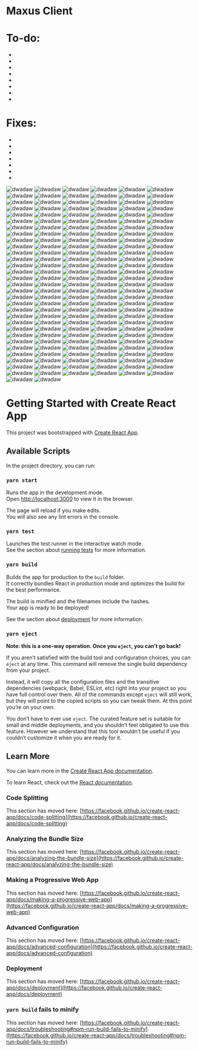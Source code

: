 # Maxus Client

# To-do:

- 
- 
- 
- 
- 
- 
- 
- 

# Fixes:

- 
- 
- 
- 
- 
- 
- 

<img src={MaxusLogo} alt="dwadaw" />
        <img src={MaxusLogo} alt="dwadaw" />
        <img src={MaxusLogo} alt="dwadaw" />
        <img src={MaxusLogo} alt="dwadaw" />
        <img src={MaxusLogo} alt="dwadaw" />
        <img src={MaxusLogo} alt="dwadaw" />
        <img src={MaxusLogo} alt="dwadaw" />
        <img src={MaxusLogo} alt="dwadaw" />
        <img src={MaxusLogo} alt="dwadaw" />
        <img src={MaxusLogo} alt="dwadaw" />
        <img src={MaxusLogo} alt="dwadaw" />
        <img src={MaxusLogo} alt="dwadaw" />
        <img src={MaxusLogo} alt="dwadaw" />
        <img src={MaxusLogo} alt="dwadaw" />
        <img src={MaxusLogo} alt="dwadaw" />
        <img src={MaxusLogo} alt="dwadaw" />
        <img src={MaxusLogo} alt="dwadaw" />
        <img src={MaxusLogo} alt="dwadaw" />
        <img src={MaxusLogo} alt="dwadaw" />
        <img src={MaxusLogo} alt="dwadaw" />
        <img src={MaxusLogo} alt="dwadaw" />
        <img src={MaxusLogo} alt="dwadaw" />
        <img src={MaxusLogo} alt="dwadaw" />
        <img src={MaxusLogo} alt="dwadaw" />
        <img src={MaxusLogo} alt="dwadaw" />
        <img src={MaxusLogo} alt="dwadaw" />
        <img src={MaxusLogo} alt="dwadaw" />
        <img src={MaxusLogo} alt="dwadaw" />
        <img src={MaxusLogo} alt="dwadaw" />
        <img src={MaxusLogo} alt="dwadaw" />
        <img src={MaxusLogo} alt="dwadaw" />
        <img src={MaxusLogo} alt="dwadaw" />
        <img src={MaxusLogo} alt="dwadaw" />
        <img src={MaxusLogo} alt="dwadaw" />
        <img src={MaxusLogo} alt="dwadaw" />
        <img src={MaxusLogo} alt="dwadaw" />
        <img src={MaxusLogo} alt="dwadaw" />
        <img src={MaxusLogo} alt="dwadaw" />
        <img src={MaxusLogo} alt="dwadaw" />
        <img src={MaxusLogo} alt="dwadaw" />
        <img src={MaxusLogo} alt="dwadaw" />
        <img src={MaxusLogo} alt="dwadaw" />
        <img src={MaxusLogo} alt="dwadaw" />
        <img src={MaxusLogo} alt="dwadaw" />
        <img src={MaxusLogo} alt="dwadaw" />
        <img src={MaxusLogo} alt="dwadaw" />
        <img src={MaxusLogo} alt="dwadaw" />
        <img src={MaxusLogo} alt="dwadaw" />
        <img src={MaxusLogo} alt="dwadaw" />
        <img src={MaxusLogo} alt="dwadaw" />
        <img src={MaxusLogo} alt="dwadaw" />
        <img src={MaxusLogo} alt="dwadaw" />
        <img src={MaxusLogo} alt="dwadaw" />
        <img src={MaxusLogo} alt="dwadaw" />
        <img src={MaxusLogo} alt="dwadaw" />
        <img src={MaxusLogo} alt="dwadaw" />
        <img src={MaxusLogo} alt="dwadaw" />
        <img src={MaxusLogo} alt="dwadaw" />
        <img src={MaxusLogo} alt="dwadaw" />
        <img src={MaxusLogo} alt="dwadaw" />
        <img src={MaxusLogo} alt="dwadaw" />
        <img src={MaxusLogo} alt="dwadaw" />
        <img src={MaxusLogo} alt="dwadaw" />
        <img src={MaxusLogo} alt="dwadaw" />
        <img src={MaxusLogo} alt="dwadaw" />
        <img src={MaxusLogo} alt="dwadaw" />
        <img src={MaxusLogo} alt="dwadaw" />
        <img src={MaxusLogo} alt="dwadaw" />
        <img src={MaxusLogo} alt="dwadaw" />
        <img src={MaxusLogo} alt="dwadaw" />
        <img src={MaxusLogo} alt="dwadaw" />
        <img src={MaxusLogo} alt="dwadaw" />
        <img src={MaxusLogo} alt="dwadaw" />
        <img src={MaxusLogo} alt="dwadaw" />
        <img src={MaxusLogo} alt="dwadaw" />
        <img src={MaxusLogo} alt="dwadaw" />
        <img src={MaxusLogo} alt="dwadaw" />
        <img src={MaxusLogo} alt="dwadaw" />
        <img src={MaxusLogo} alt="dwadaw" />
        <img src={MaxusLogo} alt="dwadaw" />
        <img src={MaxusLogo} alt="dwadaw" />
        <img src={MaxusLogo} alt="dwadaw" />
        <img src={MaxusLogo} alt="dwadaw" />
        <img src={MaxusLogo} alt="dwadaw" />
        <img src={MaxusLogo} alt="dwadaw" />
        <img src={MaxusLogo} alt="dwadaw" />
        <img src={MaxusLogo} alt="dwadaw" />
        <img src={MaxusLogo} alt="dwadaw" />
        <img src={MaxusLogo} alt="dwadaw" />
        <img src={MaxusLogo} alt="dwadaw" />
        <img src={MaxusLogo} alt="dwadaw" />
        <img src={MaxusLogo} alt="dwadaw" />
        <img src={MaxusLogo} alt="dwadaw" />
        <img src={MaxusLogo} alt="dwadaw" />
        <img src={MaxusLogo} alt="dwadaw" />
        <img src={MaxusLogo} alt="dwadaw" />
        <img src={MaxusLogo} alt="dwadaw" />
        <img src={MaxusLogo} alt="dwadaw" />
        <img src={MaxusLogo} alt="dwadaw" />
        <img src={MaxusLogo} alt="dwadaw" />
        <img src={MaxusLogo} alt="dwadaw" />
        <img src={MaxusLogo} alt="dwadaw" />
        <img src={MaxusLogo} alt="dwadaw" />
        <img src={MaxusLogo} alt="dwadaw" />
        <img src={MaxusLogo} alt="dwadaw" />
        <img src={MaxusLogo} alt="dwadaw" />
        <img src={MaxusLogo} alt="dwadaw" />
        <img src={MaxusLogo} alt="dwadaw" />
        <img src={MaxusLogo} alt="dwadaw" />
        <img src={MaxusLogo} alt="dwadaw" />
        <img src={MaxusLogo} alt="dwadaw" />
        <img src={MaxusLogo} alt="dwadaw" />
        <img src={MaxusLogo} alt="dwadaw" />
        <img src={MaxusLogo} alt="dwadaw" />
        <img src={MaxusLogo} alt="dwadaw" />
        <img src={MaxusLogo} alt="dwadaw" />
        <img src={MaxusLogo} alt="dwadaw" />
        <img src={MaxusLogo} alt="dwadaw" />
        <img src={MaxusLogo} alt="dwadaw" />
        <img src={MaxusLogo} alt="dwadaw" />
        <img src={MaxusLogo} alt="dwadaw" />
        <img src={MaxusLogo} alt="dwadaw" />
        <img src={MaxusLogo} alt="dwadaw" />
        <img src={MaxusLogo} alt="dwadaw" />
        <img src={MaxusLogo} alt="dwadaw" />
        <img src={MaxusLogo} alt="dwadaw" />
        <img src={MaxusLogo} alt="dwadaw" />
        <img src={MaxusLogo} alt="dwadaw" />
        <img src={MaxusLogo} alt="dwadaw" />
        <img src={MaxusLogo} alt="dwadaw" />
        <img src={MaxusLogo} alt="dwadaw" />
        <img src={MaxusLogo} alt="dwadaw" />
        <img src={MaxusLogo} alt="dwadaw" />
        <img src={MaxusLogo} alt="dwadaw" />
        <img src={MaxusLogo} alt="dwadaw" />
        <img src={MaxusLogo} alt="dwadaw" />
        <img src={MaxusLogo} alt="dwadaw" />
        <img src={MaxusLogo} alt="dwadaw" />
        <img src={MaxusLogo} alt="dwadaw" />
        <img src={MaxusLogo} alt="dwadaw" />
        <img src={MaxusLogo} alt="dwadaw" />
        <img src={MaxusLogo} alt="dwadaw" />
        <img src={MaxusLogo} alt="dwadaw" />
        <img src={MaxusLogo} alt="dwadaw" />
        <img src={MaxusLogo} alt="dwadaw" />
        <img src={MaxusLogo} alt="dwadaw" />
        <img src={MaxusLogo} alt="dwadaw" />
        <img src={MaxusLogo} alt="dwadaw" />
        <img src={MaxusLogo} alt="dwadaw" />
        <img src={MaxusLogo} alt="dwadaw" />
        <img src={MaxusLogo} alt="dwadaw" />
        <img src={MaxusLogo} alt="dwadaw" />
        <img src={MaxusLogo} alt="dwadaw" />
        <img src={MaxusLogo} alt="dwadaw" />
        <img src={MaxusLogo} alt="dwadaw" />
        <img src={MaxusLogo} alt="dwadaw" />
        <img src={MaxusLogo} alt="dwadaw" />
        <img src={MaxusLogo} alt="dwadaw" />
        <img src={MaxusLogo} alt="dwadaw" />
        <img src={MaxusLogo} alt="dwadaw" />
        <img src={MaxusLogo} alt="dwadaw" />
        <img src={MaxusLogo} alt="dwadaw" />
        <img src={MaxusLogo} alt="dwadaw" />
        <img src={MaxusLogo} alt="dwadaw" />
        <img src={MaxusLogo} alt="dwadaw" />
        <img src={MaxusLogo} alt="dwadaw" />
        <img src={MaxusLogo} alt="dwadaw" />
        <img src={MaxusLogo} alt="dwadaw" />
        <img src={MaxusLogo} alt="dwadaw" />
        <img src={MaxusLogo} alt="dwadaw" />
        <img src={MaxusLogo} alt="dwadaw" />
        <img src={MaxusLogo} alt="dwadaw" />
        <img src={MaxusLogo} alt="dwadaw" />
        <img src={MaxusLogo} alt="dwadaw" />
        <img src={MaxusLogo} alt="dwadaw" />
        <img src={MaxusLogo} alt="dwadaw" />
        <img src={MaxusLogo} alt="dwadaw" />
        <img src={MaxusLogo} alt="dwadaw" />
        <img src={MaxusLogo} alt="dwadaw" />
        <img src={MaxusLogo} alt="dwadaw" />
        <img src={MaxusLogo} alt="dwadaw" />
        <img src={MaxusLogo} alt="dwadaw" />

# Getting Started with Create React App

This project was bootstrapped with [Create React App](https://github.com/facebook/create-react-app).

## Available Scripts

In the project directory, you can run:

### `yarn start`

Runs the app in the development mode.\
Open [http://localhost:3000](http://localhost:3000) to view it in the browser.

The page will reload if you make edits.\
You will also see any lint errors in the console.

### `yarn test`

Launches the test runner in the interactive watch mode.\
See the section about [running tests](https://facebook.github.io/create-react-app/docs/running-tests) for more information.

### `yarn build`

Builds the app for production to the `build` folder.\
It correctly bundles React in production mode and optimizes the build for the best performance.

The build is minified and the filenames include the hashes.\
Your app is ready to be deployed!

See the section about [deployment](https://facebook.github.io/create-react-app/docs/deployment) for more information.

### `yarn eject`

**Note: this is a one-way operation. Once you `eject`, you can’t go back!**

If you aren’t satisfied with the build tool and configuration choices, you can `eject` at any time. This command will remove the single build dependency from your project.

Instead, it will copy all the configuration files and the transitive dependencies (webpack, Babel, ESLint, etc) right into your project so you have full control over them. All of the commands except `eject` will still work, but they will point to the copied scripts so you can tweak them. At this point you’re on your own.

You don’t have to ever use `eject`. The curated feature set is suitable for small and middle deployments, and you shouldn’t feel obligated to use this feature. However we understand that this tool wouldn’t be useful if you couldn’t customize it when you are ready for it.

## Learn More

You can learn more in the [Create React App documentation](https://facebook.github.io/create-react-app/docs/getting-started).

To learn React, check out the [React documentation](https://reactjs.org/).

### Code Splitting

This section has moved here: [https://facebook.github.io/create-react-app/docs/code-splitting](https://facebook.github.io/create-react-app/docs/code-splitting)

### Analyzing the Bundle Size

This section has moved here: [https://facebook.github.io/create-react-app/docs/analyzing-the-bundle-size](https://facebook.github.io/create-react-app/docs/analyzing-the-bundle-size)

### Making a Progressive Web App

This section has moved here: [https://facebook.github.io/create-react-app/docs/making-a-progressive-web-app](https://facebook.github.io/create-react-app/docs/making-a-progressive-web-app)

### Advanced Configuration

This section has moved here: [https://facebook.github.io/create-react-app/docs/advanced-configuration](https://facebook.github.io/create-react-app/docs/advanced-configuration)

### Deployment

This section has moved here: [https://facebook.github.io/create-react-app/docs/deployment](https://facebook.github.io/create-react-app/docs/deployment)

### `yarn build` fails to minify

This section has moved here: [https://facebook.github.io/create-react-app/docs/troubleshooting#npm-run-build-fails-to-minify](https://facebook.github.io/create-react-app/docs/troubleshooting#npm-run-build-fails-to-minify)
